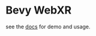 # Bevy WebXR

see the [docs](https://mrchantey.github.io/forky/docs/demos/bevy-webxr.html) for demo and usage.